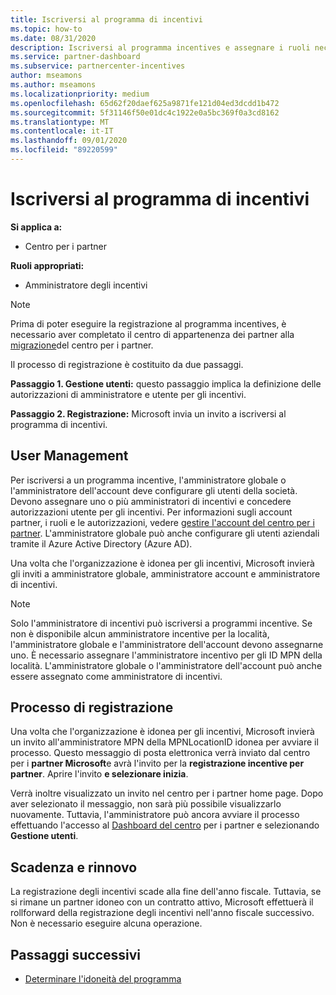 ```yaml
---
title: Iscriversi al programma di incentivi
ms.topic: how-to
ms.date: 08/31/2020
description: Iscriversi al programma incentives e assegnare i ruoli necessari per la gestione degli utenti.
ms.service: partner-dashboard
ms.subservice: partnercenter-incentives
author: mseamons
ms.author: mseamons
ms.localizationpriority: medium
ms.openlocfilehash: 65d62f20daef625a9871fe121d04ed3dcdd1b472
ms.sourcegitcommit: 5f31146f50e01dc4c1922e0a5bc369f0a3cd8162
ms.translationtype: MT
ms.contentlocale: it-IT
ms.lasthandoff: 09/01/2020
ms.locfileid: "89220599"
---
```

# <a name="enroll-in-the-incentives-program"></a>Iscriversi al programma di incentivi

**Si applica a:**

- Centro per i partner

**Ruoli appropriati:**

- Amministratore degli incentivi

>[!NOTE]
>Prima di poter eseguire la registrazione al programma incentives, è necessario aver completato il centro di appartenenza dei partner alla [migrazione](prepare-pmc-pc-migration.md)del centro per i partner.

Il processo di registrazione è costituito da due passaggi.

**Passaggio 1. Gestione utenti:** questo passaggio implica la definizione delle autorizzazioni di amministratore e utente per gli incentivi.

**Passaggio 2. Registrazione:** Microsoft invia un invito a iscriversi al programma di incentivi.

## <a name="user-management"></a>User Management

Per iscriversi a un programma incentive, l'amministratore globale o l'amministratore dell'account deve configurare gli utenti della società. Devono assegnare uno o più amministratori di incentivi e concedere autorizzazioni utente per gli incentivi. Per informazioni sugli account partner, i ruoli e le autorizzazioni, vedere [gestire l'account del centro per i partner](partner-center-account-setup.md). L'amministratore globale può anche configurare gli utenti aziendali tramite il Azure Active Directory (Azure AD).

Una volta che l'organizzazione è idonea per gli incentivi, Microsoft invierà gli inviti a amministratore globale, amministratore account e amministratore di incentivi.

>[!NOTE]
>Solo l'amministratore di incentivi può iscriversi a programmi incentive. Se non è disponibile alcun amministratore incentive per la località, l'amministratore globale e l'amministratore dell'account devono assegnarne uno. È necessario assegnare l'amministratore incentivo per gli ID MPN della località. L'amministratore globale o l'amministratore dell'account può anche essere assegnato come amministratore di incentivi.

## <a name="enrollment-process"></a>Processo di registrazione

Una volta che l'organizzazione è idonea per gli incentivi, Microsoft invierà un invito all'amministratore MPN della MPNLocationID idonea per avviare il processo. Questo messaggio di posta elettronica verrà inviato dal centro per i **partner Microsoft**e avrà l'invito per la **registrazione incentive per partner**. Aprire l'invito **e selezionare inizia**.

Verrà inoltre visualizzato un invito nel centro per i partner home page. Dopo aver selezionato il messaggio, non sarà più possibile visualizzarlo nuovamente. Tuttavia, l'amministratore può ancora avviare il processo effettuando l'accesso al [Dashboard del centro](https://partner.microsoft.com/dashboard/) per i partner e selezionando **Gestione utenti**.

## <a name="expiration-and-renewal"></a>Scadenza e rinnovo

La registrazione degli incentivi scade alla fine dell'anno fiscale. Tuttavia, se si rimane un partner idoneo con un contratto attivo, Microsoft effettuerà il rollforward della registrazione degli incentivi nell'anno fiscale successivo. Non è necessario eseguire alcuna operazione.

## <a name="next-steps"></a>Passaggi successivi

- [Determinare l'idoneità del programma](incentives-determined-your-program-eligibility.md)
